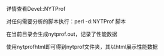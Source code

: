 详情查看Devel::NYTProf

对任何需要分析的脚本执行：perl -d:NYTProf 脚本

在当前目录会生成nytprof.out，记录了性能数据

使用nytprofhtml即可得到nytprof文件夹，其以html展示性能数据

